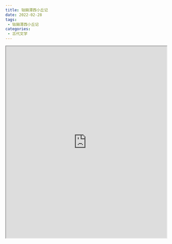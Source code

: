 ```yaml
---
title: 钴鉧潭西小丘记
date: 2022-02-28
tags:
 - 钴鉧潭西小丘记
categories:
 - 古代文学
---
```




<iframe src="http://localhost:8080/pdf/web/viewer.html?file=https://vkceyugu.cdn.bspapp.com/VKCEYUGU-e9075d72-0451-48df-afe1-d46932ae4554/f0fa2930-4a4a-461d-8405-810d161e9f24.pdf" width="100%" height="600px"></iframe>
